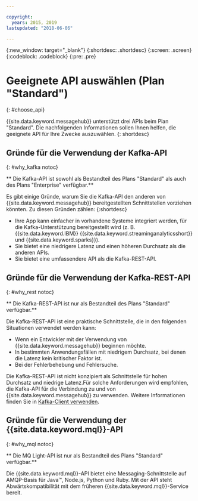 ```yaml
---

copyright:
  years: 2015, 2019
lastupdated: "2018-06-06"

---
```


{:new_window: target="_blank"}
{:shortdesc: .shortdesc}
{:screen: .screen}
{:codeblock: .codeblock}
{:pre: .pre}

# Geeignete API auswählen (Plan "Standard")
{: #choose_api}

{{site.data.keyword.messagehub}} unterstützt drei APIs beim Plan "Standard". Die nachfolgenden Informationen sollen Ihnen helfen, die geeignete API für Ihre Zwecke auszuwählen.
{: shortdesc}

## Gründe für die Verwendung der Kafka-API
{: #why_kafka notoc}

** Die Kafka-API ist sowohl als Bestandteil des Plans "Standard" als auch des Plans "Enterprise" verfügbar.**
<br/>

Es gibt einige Gründe, warum Sie die Kafka-API den anderen von {{site.data.keyword.messagehub}} bereitgestellten Schnittstellen vorziehen könnten. Zu diesen Gründen zählen:
{:shortdesc}


* Ihre App kann einfacher in vorhandene Systeme integriert werden, für die Kafka-Unterstützung bereitgestellt wird (z. B. {{site.data.keyword.IBM}} {{site.data.keyword.streaminganalyticsshort}} und {{site.data.keyword.sparks}}).
* Sie bietet eine niedrigere Latenz und einen höheren Durchsatz als die anderen APIs.
* Sie bietet eine umfassendere API als die Kafka-REST-API.

## Gründe für die Verwendung der Kafka-REST-API
{: #why_rest notoc}

** Die Kafka-REST-API ist nur als Bestandteil des Plans "Standard" verfügbar.**
<br/>

Die Kafka-REST-API ist eine praktische Schnittstelle, die in den folgenden Situationen verwendet werden kann:  

* Wenn ein Entwickler mit der Verwendung von {{site.data.keyword.messagehub}} beginnen möchte.
* In bestimmten Anwendungsfällen mit niedrigem Durchsatz, bei denen die Latenz kein kritischer Faktor ist.
* Bei der Fehlerbehebung und Fehlersuche.

Die Kafka-REST-API ist nicht konzipiert als Schnittstelle für hohen Durchsatz und niedrige Latenz.Für solche Anforderungen wird empfohlen, die Kafka-API für die Verbindung zu und von {{site.data.keyword.messagehub}} zu verwenden. Weitere Informationen finden Sie in [Kafka-Client verwenden](/docs/services/EventStreams/eventstreams050.html#kafka_using).

## Gründe für die Verwendung der {{site.data.keyword.mql}}-API
{: #why_mql notoc}

** Die MQ Light-API ist nur als Bestandteil des Plans "Standard" verfügbar.**
<br/>

Die {{site.data.keyword.mql}}-API bietet eine Messaging-Schnittstelle auf AMQP-Basis für Java™, Node.js, Python und Ruby. Mit der API steht Abwärtskompatibilität mit dem früheren {{site.data.keyword.mql}}-Service bereit.
















